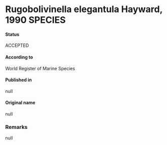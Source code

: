 Rugobolivinella elegantula Hayward, 1990 SPECIES
=======

#### Status
ACCEPTED

#### According to
World Register of Marine Species

#### Published in
null

#### Original name
null

### Remarks
null